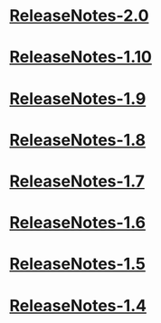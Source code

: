 # [ReleaseNotes-2.0](ReleaseNotes.md)
# [ReleaseNotes-1.10](ReleaseNotes-1.10.md)
# [ReleaseNotes-1.9](ReleaseNotes-1.9.md)
# [ReleaseNotes-1.8](ReleaseNotes-1.8.md)
# [ReleaseNotes-1.7](ReleaseNotes-1.7.md)
# [ReleaseNotes-1.6](ReleaseNotes-1.6.md)
# [ReleaseNotes-1.5](ReleaseNotes-1.5.md)
# [ReleaseNotes-1.4](ReleaseNotes-1.4.md)